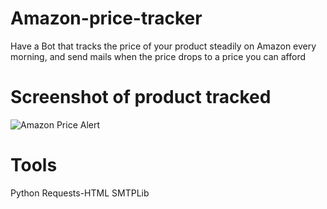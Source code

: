 # Amazon-price-tracker

Have a Bot that tracks the price of your product steadily on Amazon every morning, and send mails when the price drops to a price you can afford

# Screenshot of product tracked

![Amazon Price Alert](https://user-images.githubusercontent.com/95959056/204101611-23c86526-e395-4e9f-9cb1-629a77025b51.PNG)

# Tools

Python
Requests-HTML
SMTPLib


